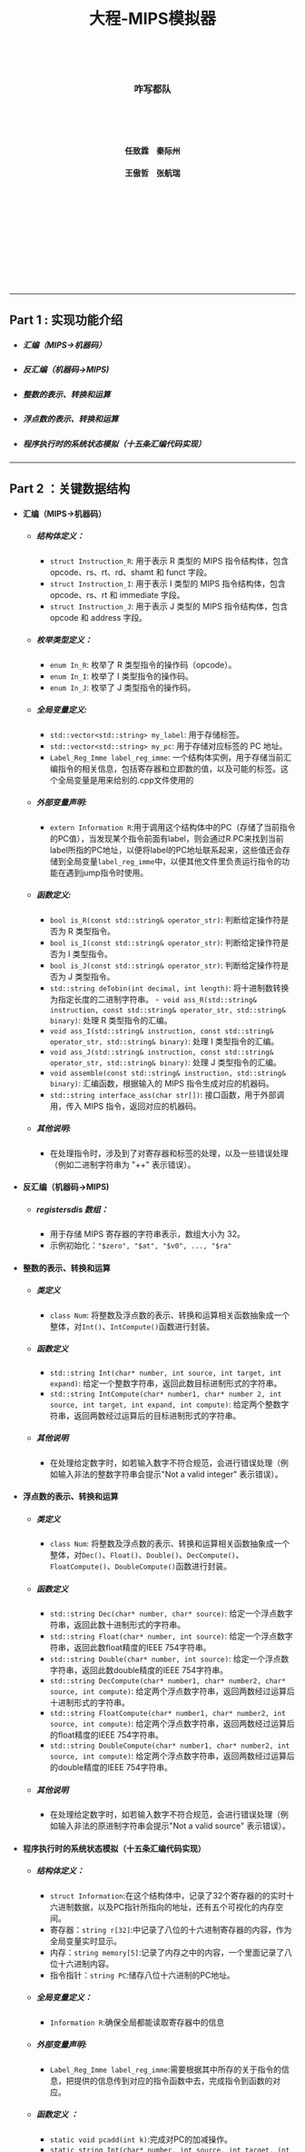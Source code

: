 <center>

<br><br><br><br><br><br><br>

# 大程-MIPS模拟器

<br><br><br>


### 咋写都队

<br><br><br>

#### 任致霖 $~~$  秦际州
#### 王傲哲 $~~$  张航瑞




<br><br><br><br><br><br><br><br><br><br>

</center>

***
## Part 1 : 实现功能介绍
- ##### 汇编（MIPS->机器码）
- ##### 反汇编（机器码->MIPS)
- ##### 整数的表示、转换和运算
- ##### 浮点数的表示、转换和运算
- ##### 程序执行时的系统状态模拟（十五条汇编代码实现）

***

## Part 2 ：关键数据结构
- #### 汇编（MIPS->机器码）
  - ##### 结构体定义：
    -  `struct Instruction_R`: 用于表示 R 类型的 MIPS 指令结构体，包含 opcode、rs、rt、rd、shamt 和 funct 字段。
    - `struct Instruction_I`: 用于表示 I 类型的 MIPS 指令结构体，包含 opcode、rs、rt 和 immediate 字段。
    -  `struct Instruction_J`: 用于表示 J 类型的 MIPS 指令结构体，包含 opcode 和 address 字段。
  - ##### 枚举类型定义：
    - `enum In_R`: 枚举了 R 类型指令的操作码（opcode）。
    - `enum In_I`: 枚举了 I 类型指令的操作码。
    - `enum In_J`: 枚举了 J 类型指令的操作码。
  - ##### 全局变量定义:
    - `std::vector<std::string> my_label`: 用于存储标签。
    - `std::vector<std::string> my_pc`: 用于存储对应标签的 PC 地址。
    - `Label_Reg_Imme label_reg_imme`: 一个结构体实例，用于存储当前汇编指令的相关信息，包括寄存器和立即数的值，以及可能的标签。这个全局变量是用来给别的.cpp文件使用的
  - ##### 外部变量声明:
    - `extern Information R`:用于调用这个结构体中的PC（存储了当前指令的PC值），当发现某个指令前面有label，则会通过R.PC来找到当前label所指的PC地址，以便将label的PC地址联系起来，这些值还会存储到全局变量`label_reg_imme`中，以便其他文件里负责运行指令的功能在遇到jump指令时使用。
  - ##### 函数定义:
    - `bool is_R(const std::string& operator_str)`: 判断给定操作符是否为 R 类型指令。
    - `bool is_I(const std::string& operator_str)`: 判断给定操作符是否为 I 类型指令。
    - `bool is_J(const std::string& operator_str)`: 判断给定操作符是否为 J 类型指令。
    - `std::string deTobin(int decimal, int length)`: 将十进制数转换为指定长度的二进制字符串。
    -` void ass_R(std::string& instruction, const std::string& operator_str, std::string& binary)`: 处理 R 类型指令的汇编。
    - `void ass_I(std::string& instruction, const std::string& operator_str, std::string& binary)`: 处理 I 类型指令的汇编。
    - `void ass_J(std::string& instruction, const std::string& operator_str, std::string& binary)`: 处理 J 类型指令的汇编。
    - `void assemble(const std::string& instruction, std::string& binary)`: 汇编函数，根据输入的 MIPS 指令生成对应的机器码。
    - `std::string interface_ass(char str[])`: 接口函数，用于外部调用，传入 MIPS 指令，返回对应的机器码。
  - ##### 其他说明:
    - 在处理指令时，涉及到了对寄存器和标签的处理，以及一些错误处理（例如二进制字符串为 "++" 表示错误）。
- #### 反汇编（机器码->MIPS)
  - ##### registersdis 数组：
    - 用于存储 MIPS 寄存器的字符串表示，数组大小为 32。
    - 示例初始化：`"$zero", "$at", "$v0", ..., "$ra"`
- #### 整数的表示、转换和运算
  - ##### 类定义
    - `class Num`: 将整数及浮点数的表示、转换和运算相关函数抽象成一个整体，对`Int()`、`IntCompute()`函数进行封装。
  - ##### 函数定义
    - `std::string Int(char* number, int source, int target, int expand)`: 给定一个整数字符串，返回此数目标进制形式的字符串。
    - `std::string IntCompute(char* number1, char* number 2, int source, int target, int expand, int compute)`: 给定两个整数字符串，返回两数经过运算后的目标进制形式的字符串。
  - ##### 其他说明
    - 在处理给定数字时，如若输入数字不符合规范，会进行错误处理（例如输入非法的整数字符串会提示"Not a valid integer" 表示错误）。
- #### 浮点数的表示、转换和运算
  - ##### 类定义
    - `class Num`: 将整数及浮点数的表示、转换和运算相关函数抽象成一个整体，对`Dec()`、`Float()`、`Double()`、`DecCompute()`、`FloatCompute()`、`DoubleCompute()`函数进行封装。
  - ##### 函数定义
    - `std::string Dec(char* number, char* source)`: 给定一个浮点数字符串，返回此数十进制形式的字符串。
    - `std::string Float(char* number, int source)`: 给定一个浮点数字符串，返回此数float精度的IEEE 754字符串。
    - `std::string Double(char* number, int source)`: 给定一个浮点数字符串，返回此数double精度的IEEE 754字符串。
    - `std::string DecCompute(char* number1, char* number2, char* source, int compute)`: 给定两个浮点数字符串，返回两数经过运算后十进制形式的字符串。
    - `std::string FloatCompute(char* number1, char* number2, int source, int compute)`: 给定两个浮点数字符串，返回两数经过运算后的float精度的IEEE 754字符串。
    - `std::string DoubleCompute(char* number1, char* number2, int source, int compute)`: 给定两个浮点数字符串，返回两数经过运算后的double精度的IEEE 754字符串。
  - ##### 其他说明
    - 在处理给定数字时，如若输入数字不符合规范，会进行错误处理（例如输入非法的原进制字符串会提示"Not a valid source" 表示错误）。
- #### 程序执行时的系统状态模拟（十五条汇编代码实现）
  - ##### 结构体定义：
    - `struct Information`:在这个结构体中，记录了32个寄存器的的实时十六进制数据，以及PC指针所指向的地址，还有五个可视化的内存空间。
    - 寄存器：`string r[32]`:中记录了八位的十六进制寄存器的内容，作为全局变量实时显示。
    - 内存：`string memory[5]`:记录了内存之中的内容，一个里面记录了八位十六进制内容。
    - 指令指针：`string PC`:储存八位十六进制的PC地址。
  - ##### 全局变量定义：
    - `Information R`:确保全局都能读取寄存器中的信息
  - ##### 外部变量声明:
    - `Label_Reg_Imme label_reg_imme`:需要根据其中所存的关于指令的信息，把提供的信息传到对应的指令函数中去，完成指令到函数的对应。
  - ##### 函数定义 ： 
    - `static void pcadd(int k)`:完成对PC的加减操作。
    - `static string Int(char* number, int source, int target, int expand)`: 把k进制的字符串转化成m进制的字符串。
    - `static string complement(string k)`:将二进制字符串取补码。
    - `static void ADD(int rs, int rt, int rd)`:实现add指令。
    - `static void SUB(int rs, int rt, int rd)`:实现sub指令。
    - `static void OR(int rs, int rt, int rd)`:实现or指令。
    - `static void AND(int rs, int rt, int rd)`:实现and指令。
    - `static void NOR(int rs, int rt, int rd)`:实现nor指令。
    - `static void ADDI(int rs, int rt, int immediate)`:实现addi指令。
    - `static void SLL(int rs, int rt, int immediate)`:实现sll指令。
    - `static void SRL(int rs, int rt, int immediate)`:实现srl指令。
    - `static int BEQ(int rs, int rt, int immediate)`:实现beq指令。
    - `static int BNE(int rs, int rt, int immediate)`:实现ben指令。
    - `static void LW(int rs, int rt, int address)`:实现lw指令。
    - `static void SW(int rs, int rt, int address)`:实现sw指令。
    - `static int J(string address)`:实现j指令。
    - `static int JAL(string address)`:实现jal指令。
    - `static int JR(int rs)`:实现jr指令。
    - `static int interface_instruction(char str[])`:接口函数能够把指令传递到各个函数中去。

***

## Part 3 : 关键函数与算法分析
- #### 汇编（MIPS->机器码）
  - `void assemble(const std::string& instruction, std::string& binary)`
    - 参数：
      - `const std::string& instruction`: 输入的 MIPS 指令字符串。
      - `std::string& binary`: 存储翻译结果的字符串。
    - 过程：
      - 标签处理：
        - 通过查找冒号 :，检测指令中是否包含标签。
        - 如果存在标签，提取标签信息并存储到全局变量 `label_reg_imme.label` 中。
        - 同时将标签信息添加到全局变量 `my_label` 中，并将对应的 PC 地址添加到 my_pc 中。
      - 指令解析：
        - 通过查找空格分隔符，提取操作符（指令类型）和指令的其余部分。
        - 将操作符存储到局部变量 `operator_str` 中，将指令的其余部分存储到局部变量 `instruction_part` 中。
      - 指令类型判断和处理：
      - 调用相应的处理函数，根据指令类型进行进一步解析和处理。
      - 目前支持的指令类型有 R、I、J。
    - 错误处理：
      - 如果在处理过程中发现错误，将 `binary` 设置为 "++"，表示错误。
    - 处理剩余部分：
      - 在处理完指令类型之后，可能会有一些剩余的空格或其他字符，需要进行清理。
  - `void ass_R(std::string& instruction, const std::string& operator_str, std::string& binary)`
    - 参数：
      - `std::string& instruction`: 输入的 MIPS 指令字符串，经过主函数解析后的指令部分。
      - `const std::string& operator_str`: 操作符，表示指令的类型。
      - `std::string& binary`: 存储翻译结果的字符串。
    - 过程：
      - 操作符解析：
        - 根据操作符的不同，确定相应的操作码（`funct）。
        - 对于 `jr` 指令，设置` funct` 为 `jr` 对应的值，同时不涉及寄存器 `rt` 和 `shamt`。
      - 寄存器解析：
        - 解析指令中的寄存器信息，包括 `rd、rs、rt`。
        - 对于 `jr` 指令，只涉及 rs 寄存器。
      - 特殊处理（例如`sll、srl`指令）：
        - 针对 `sll` 和 `srl` 指令，解析移位量 `shamt`。
        - 对于其他指令，`shamt` 默认为 0。
      - 结果存储和转换为二进制：
        - 将解析得到的字段存储到全局变量 `label_reg_imme` 中。
        - 将指令信息转换为二进制字符串并存储于`binary`。
      - 错误处理：
        - 如果在处理过程中发现错误，将 `binary` 设置为 "++"，表示错误。
  - `void ass_I(std::string& instruction, const std::string& operator_str, std::string& binary)`
    - 参数：
      - `std::string& instruction`: 输入的 MIPS 指令字符串，经过主函数解析后的指令部分。
      - `const std::string& operator_str`: 操作符，表示指令的类型。
      - `std::string& binary`: 存储翻译结果的字符串。
    - 过程：
      - 操作符解析：
        - 根据操作符的不同，确定相应的操作码（ `opcode`）。
      - 寄存器解析：
        - 解析指令中的寄存器信息，包括 `rs、rt`。
        - 解析immediate
      - 特殊处理（例如 `lw、sw、lui` 指令）：
        - 针对 `lw` 和 `sw` 指令，指令格式不一样，存在括号。
        - 对于`lui`指令，只有一个寄存器。
      - 结果存储和转换为二进制：
        - 将解析得到的字段存储到全局变量 `label_reg_imme` 中。
        - 将指令信息转换为二进制字符串并存与binary。
      - 错误处理：
        - 如果在处理过程中发现错误，将 `binary` 设置为 "++"，表示错误。
  - `void ass_J(std::string& instruction, const std::string& operator_str, std::string& binary)`
    - 参数：
      - `std::string& instruction`: 输入的 MIPS 指令字符串，经过主函数解析后的指令部分。
      - `const std::string& operator_str`: 操作符，表示指令的类型。
      - `std::string& binary`: 存储翻译结果的字符串。
    - 过程：
      - 操作符解析：
        - 根据操作符的不同，确定相应的操作码（`opcode`）。
      - 跳转地址解析：
        - 解析指令中的跳转地址，分为两种情况：
        - 如果是数字直接表示的地址，将其解析为整数。
        - 如果是标签，查找标签在程序中的地址。
      - 结果存储和转换为二进制：
        - 将解析得到的字段存储到全局变量 `label_reg_imme` 中。
        - 将指令信息转换为二进制字符串并存入binary。
      - 错误处理：
        - 如果在处理过程中发现错误，将 `binary` 设置为 "++"，表示错误。
- #### 反汇编（机器码->MIPS)
  - `binToDec（寄存器专用）
    - 输入：该函数接受一个二进制字符串 `binary` 作为输入。
    - 输出：函数返回一个整数，表示输入二进制字符串的十进制值。
    - 算法：
      - `int length = binary.length();`：计算二进制字符串的长度。
      - `int decimal = 0;`：初始化十进制值为零。
    - 函数遍历二进制字符串的每个字符：
      - 如果当前字符是 '1'，则将 2^(当前位置) 加到 `decimal` 值上。
      - 如果当前字符不是 '0' 或 '1'，则返回 -1，表示输入字符串包含非法字符。
      - 如果最终得到的十进制值小于 0 或大于 31，则返回 -1，表示超出了寄存器有效范围。
  -` binToDec2`
    - 输入：该函数接受一个二进制字符串 `binary` 作为输入。
    - 输出：函数返回一个整数，表示输入二进制字符串的十进制值。
    - 算法：
      - `int length = binary.length();`：计算二进制字符串的长度。
      - `int decimal = 0;`：初始化十进制值为零。
    - 函数遍历二进制字符串的每个字符：
      - 如果当前字符是 '1'，则将 2^(当前位置) 加到 decimal 值上。
      - 如果当前字符不是 '0' 或 '1'，则返回 -1，表示输入字符串包含非法字符。
  - `int decimal = 0;`
    - 输入：该函数接受一个机器码的二进制字符串 `binary` 作为输入。
    - 输出：函数通过引用参数 `std::string& instruction` 返回相应的 MIPS 指令。
    - 算法：
      - `std::string opcode = binary.substr(0, 6);`：提取二进制字符串的前 6 位，表示操作码（`opcode`）。
      - 如果操作码是 "000000"，则调用 `dis_R` 函数处理 `R` 类型指令，否则调用 `dis_I_J` 处理 `I` 和 `J` 类型指令。
    - `dis_R` 函数调用：
      - `dis_R` 函数负责处理 `R` 类型指令，根据二进制字符串的功能码（`func`）判断具体指令类型，并解析出寄存器等相关信息，然后构建相应的 MIPS 指令字符串。
      - 构建的指令字符串存储在 `instruction` 参数中。
    - `dis_I_J` 函数调用：
      - `dis_I_J` 函数处理 I 和 J 类型指令，根据二进制字符串的操作码（`opcode）判断具体指令类型，解析出寄存器、立即数、或地址等相关信息，然后构建相应的 MIPS 指令字符串。
      - 构建的指令字符串存储在 `instruction` 参数中。
    - 返回：函数并没有显式的返回值，而是通过引用参数返回解析出的` MIPS `指令字符串。
  - `dis_R`
    - 输入：函数接受一个 `R` 类型指令的机器码二进制字符串 binary 和一个引用参数 `std::string& instruction`。
    - 输出：解析后的 MIPS 指令字符串存储在 `instruction` 参数中。
    - 功能码解析：函数首先从输入的二进制字符串中提取功能码 `func`，根据不同的功能码判断具体的指令类型。
    - 寄存器解析：根据不同的指令类型，解析出相应的寄存器信息。函数调用了 `binToDec` 函数将二进制寄存器号转换为十进制寄存器号，然后使用寄存器号获取寄存器的字符串表示。
    - 指令字符串构建：根据解析出的信息构建相应的 `MIPS` 指令字符串。
    - 错误处理：在解析过程中，如果出现寄存器解析错误或者未知的功能码，函数将指令字符串置为 "++"，表示解析失败。
  - `dis_I_J`
    - 输入：函数接受一个 I 类型或 J 类型指令的机器码二进制字符串 `binary` 和一个引用参数 `std::string& instruction`。
    - 输出：解析后的 `MIPS 指令字符串存储在 `instruction` 参数中。
    - 功能码解析：函数首先从输入的二进制字符串中提取功能码 `func`，根据不同的功能码判断具体的指令类型。
    - 寄存器和立即数解析：根据不同的指令类型，解析出相应的寄存器和立即数信息。函数调用了 `binToDec` 函数将二进制寄存器号转换为十进制寄存器号，然后使用寄存器号获取寄存器的字符串表示。
    - 指令字符串构建：根据解析出的信息构建相应的 `MIPS` 指令字符串。
    - 错误处理：在解析过程中，如果出现寄存器解析错误或者未知的功能码，函数将指令字符串置为 "++"，表示解析失败。
- #### 整数的表示、转换和运算
  - `std::string Int(char* number, int source, int target, int expand)`
    - 参数：
      - `char* number`: 输入的整数字符串。
      - `int source`: 待转换数的进制。
      - `int target`: 转换的目标进制。
      - `int expand`: 拓展的位数（0则不拓展）。
    - 过程：
      - 数字处理：
        - 通过`strtol()`检查是否为规范的整数字符串，若不是则返回报错字符串"Not a valid integer"，若是则将原进制的整数转换为十进制并保存。
        - 通过`itoa()`将该十进制的整数转换成目标进制。
      - 拓展位：
        - 由`expand`是否为0判断是否需要拓展位。
        - 通过比较当前字符串的长度与目标位数，进行补位或删位，返回最终修改后的字符串。
  - `std::string IntCompute(char* number1, char* number 2, int source, int target, int expand, int compute)`
    - 参数：
      - `char* number1`: 输入的第一个整数字符串。
      - `char* number2`: 输入的第二个整数字符串
      - `int source`: 待转换数的进制。
      - `int target`: 转换的目标进制。
      - `int expand`: 拓展的位数（0则不拓展）。
      - `int compute`: 进行的运算（1：+；2：-；3：*；4：/）。
    - 过程：
      - 进制转换：
        - 将两个整数转换为十进制。
      - 运算：
        - 直接对十进制的数进行运算。
        - 将运算结果转换为字符串并返回。
- #### 浮点数的表示、转换和运算
  - `std::string Dec(char* number, char* source)`
    - 参数：
      - `char* number`: 输入的整数字符串。
      - `char* source`: 待转换数的进制或形式（可为数字也可为"float"或"double"（IEEE 754形式））。
    - 过程：
      - 进制或形式判断：
        - 如果`source`为"float"或"double"，则根据IEEE754的标准将number转换为十进制浮点数。
        - 如果`source`为数字，则根据普通带小数点的数字的标准将其转换为十进制浮点数。
      - 转换：
        - `source`为"float"或"double"：根据 x=(−1)^S×(1.M)×2^E 转换为十进制浮点数。
        - `source`为数字：根据 x += 当前位数字*pow(原进制,当前位数) 转换为十进制浮点数。
  - `std::string Float(char* number, int source)`
    - 参数：
      - `char* number`: 输入的浮点数字符串。
      - `int source`: 待转换数的进制。
    - 过程：
      - 进制转换：
        - 将浮点数转换为二进制，以小数点分隔整数部分和小数部分。
      - IEEE 754：
        - 根据原浮点数是否带负号确定符号位。
        - 移动小数点至第一个‘1’处，根据小数点需要移动的位数确定指数。
        - 小数点右边的剩余部分为尾数，并在尾数末补位至23位。
        - 返回完整的IEEE 754 Float浮点数字符串。
  - `std::string Double(char* number, int source)`
    - 参数：
      - `char* number`: 输入的浮点数字符串。
      - `int source`: 待转换数的进制。
    - 过程：
      - 进制转换：
        - 将浮点数转换为二进制，以小数点分隔整数部分和小数部分。
      - IEEE 754：
        - 根据原浮点数是否带负号确定符号位。
        - 移动小数点至第一个‘1’处，根据小数点需要移动的位数确定指数。
        - 小数点右边的剩余部分为尾数，并在尾数末补位至23位。
        - 返回完整的IEEE 754 Double浮点数字符串。
  - `std::string DecCompute(char* number1, char* number2, char* source, int compute)`
    - 参数：
      - `char* number1`: 输入的第一个浮点数字符串。
      - `char* number2`: 输入的第二个浮点数字符串
      - `char* source`: 待转换数的进制或形式（可为数字也可为"float"或"double"（IEEE 754形式））。
      - `int compute`: 进行的运算（1：+；2：-；3：*；4：/）。
    - 过程：
      - 进制转换：
        - 将两个浮点数转换为十进制。
      - 运算：
        - 直接对十进制的数进行运算。
        - 将运算结果转换为字符串并返回。
  - `std::string FloatCompute(char* number1, char* number2, char* source, int compute)`
    - 参数：
      - `char* number1`: 输入的第一个浮点数字符串。
      - `char* number2`: 输入的第二个浮点数字符串
      - `int source`: 待转换数的进制。
      - `int compute`: 进行的运算（1：+；2：-；3：*；4：/）。
    - 过程：
      - 进制转换：
        - 将两个浮点数转换为十进制。
      - 运算：
        - 直接对十进制的数进行运算。
        - 将运算结果转换为字符串，并返回将其转换为IEEE 754 Float形式的浮点数字符串。
  - `std::string DoubleCompute(char* number1, char* number2, char* source, int compute)`
    - 参数：
      - `char* number1`: 输入的第一个浮点数字符串。
      - `char* number2`: 输入的第二个浮点数字符串
      - `int source`: 待转换数的进制。
      - `int compute`: 进行的运算（1：+；2：-；3：*；4：/）。
    - 过程：
      - 进制转换：
        - 将两个浮点数转换为十进制。
      - 运算：
        - 直接对十进制的数进行运算。
        - 将运算结果转换为字符串，并返回将其转换为IEEE 754 Double形式的浮点数字符串。
- #### 程序执行时的系统状态模拟（十五条汇编代码实现）
  - `Instructions::pcadd(int k)`
    - 输入：八位十六进制的PC地址
    - 返回：是将全局变量中的PC更新
    - 算法：将十六进制先转化为十进制的`unsigned int `类型之后再进行计算，在之后转为十六进制存在PC中，其中的转化都可以使用自带的库函数。
  - `static string complement(string k)`
    - 输入： 把32位进制输入
    - 输出： 输出32位二进制的补码
    - 算法：暴力将三十二位遍历，把所有的位数都取反，再转为十进制再加一，最后转化为二进制输出。
  - `static void ADD(int rs, int rt, int rd)`
    - 输入：按照指令的顺序输入寄存器的编号
    - 返回：直接将计算结果更新到目标寄存器中
    - 算法：还是将所存的十六进制的内容转化为十进制，在进行计算之后再次转化。
  - `static void OR(int rs, int rt, int rd)`
    - 输入：按照指令的顺序输入寄存器的编号
    - 返回：直接将计算结果更新到目标寄存器中
    - 算法，直接转化为二进制，按照位数对比进行逻辑运算，再转化为十六进制
  - `static void SLL(int rs, int rt, int immediate)`
    - 输入：按照指令的顺序输入寄存器的编号
    - 返回：直接将计算结果更新到目标寄存器中
    - 算法：也是将寄存器中存的数据转化位十进制再进行计算位移，最后再存回寄存器中去。
  - static void LW(int rs, int rt, int address)
    - 输入：按照指令的顺序输入寄存器的编号
    - 返回：直接将计算结果更新到目标寄存器中
    - 算法：根据规则计算出所取的地址，再惊醒取值操作，存入寄存器中
  - `static int J(string address)`
    - 输入：按照指令的顺序输入寄存器的编号
    - 输出：输出相对跳转的指令数
    - 算法：与PC做差再除以4计算出需要跳转到指令数，最后将PC更新
  - ##### 实现了十五条指令，但是许多指令间的算法思路等重复度还是比较高，在此只选出几个有代表的指令简单介绍。


***

## Part 4：多文件组织结构
- #### UI项目
  - 说明
    - 该项目为C#项目，主要功能为图形化界面的构建和相关功能函数的调用，输出.exe可执行文件。
  - 关键文件
    - 窗口文件：
      - `Form1.cs`: 主菜单窗口，用于功能选择。
      - `Form2.cs`: 汇编器窗口，有编辑、汇编\反汇编、运行、虚拟寄存器及内存显示功能。
      - `Form3.cs`: 整数转换窗口，有整数进制转换功能。
      - `Form4.cs`:浮点数转换窗口，有浮点数转换功能。
      - `Form5.cs`:浮点数运算窗口，有浮点数运算功能。
      - `Form6.cs`：整数运算窗口，有整数运算和进制转换功能。
- #### C++项目
  - 说明
    - 该项目为C++项目，主要功能为程序核心算法和接口，输出.dll动态库文件。
  - 关键文件
    - 核心算法文件：
      - `assemble.h,assemble.cpp`: 汇编核心算法文件。
      - `disassemble.h,disassemble.cpp`:反汇编核心算法文件。
      - `Instructions.h,Instructions.cpp`:运行核心算法文件。
      - `num.h,num.cpp`:整数及浮点数转换及运算核心算法文件。
    - 接口文件：
      - `assembleinterface.h,assembleinterface.cpp`: 汇编及反汇编接口文件。
      - `Instructionsinterface.h,instructionsinterface.cpp`:运行接口文件。
      - `numinterface.h,numinterface.cpp`: 整数及浮点数转换及运算接口文件。
      - `Source.def`: dll模块定义文件
  

***

## Part 5：部署方法及使用说明
- #### 部署方法
  - 直接运行
    - 在项目文件夹UI\bin\Debug\net6.0-windows中有.exe可执行文件，可直接点击使用。需注意该文件依赖其文件夹中其他文件运行，如有需求须整体移动。
  - 编译运行
    - 使用装有“.NET桌面开发”及“ASP.NET和Web开发”功能的vs2022打开“mips编译器.sln”文件，直接点击编译运行，生成目录为.\UI\bin\Debug\net6.0-windows。
- #### 使用说明
  - 汇编器窗口
    - 编辑：
      - 编辑界面使用DataGridView控件，需按行输入MIPS码或机器码
    - 汇编/反汇编：
      - 点击相应菜单选项进行相应操作，需注意该功能会自动删除相应列的空白行
    - 运行：
      - 点击运行菜单开始从头逐步执行，下一步菜单为执行PC指向的命令，停止为停止执行，遇到错误语句会弹窗警告并停止运行
  - 其他数据操作窗口:
    - 按提示输入数据点击转换/运算即可。


***

## Part 6: 测试样例
- #### 汇编与反汇编
  - ![](196319bb4bff5949de39698e31973ba.png)
  - ![](65fd8712e8223d467ee6cc54316f79e.png)
  - ![](fd5d10f916a39e261e6972ee88f3405.png)
  - ![](14f8b85ab81d3576ae43990848d0e94.png)
- #### 整数的表示、转换和运算
  - 转换
  ![](image.png){width=40% height=auto} ![](image-1.png){width=40% height=auto}
  - 运算
  ![](image-2.png){width=40% height=auto} ![](image-7.png){width=40% height=auto}
- #### 浮点数的表示、转换和运算
  - 转换
  ![](image-3.png){width=70% height=auto} ![](image-4.png){width=70% height=auto}
  - 运算
  ![](image-5.png){width=70% height=auto} ![](image-6.png){width=70% height=auto}
- #### 程序执行时的系统状态模拟（十五条汇编代码实现）
  - ![](196319bb4bff5949de39698e31973ba-1.png)
  - ![](65fd8712e8223d467ee6cc54316f79e.png)
  - ![](fd5d10f916a39e261e6972ee88f3405.png)